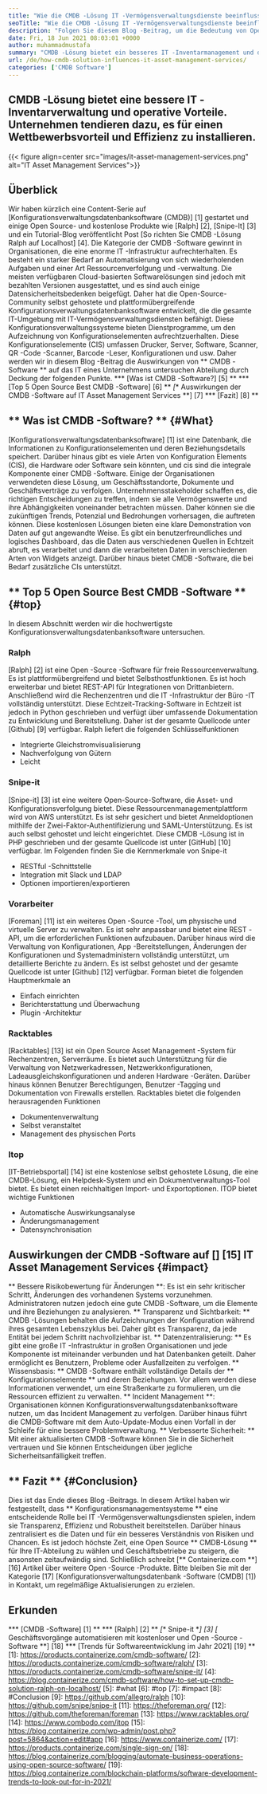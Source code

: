 ```yaml
---
title: "Wie die CMDB -Lösung IT -Vermögensverwaltungsdienste beeinflusst" 
seoTitle: "Wie die CMDB -Lösung IT -Vermögensverwaltungsdienste beeinflusst" 
description: "Folgen Sie diesem Blog -Beitrag, um die Bedeutung von Open Source IT Asset Management Services und kostenlose CMDB -Software bei der Verwaltung zahlreicher Konfigurationselemente zu erfahren." 
date: Fri, 18 Jun 2021 08:03:01 +0000
author: muhammadmustafa
summary: "CMDB -Lösung bietet ein besseres IT -Inventarmanagement und die betrieblichen Vorteile. Unternehmen tendieren dazu, es für einen Wettbewerbsvorteil und Effizienz zu installieren." 
url: /de/how-cmdb-solution-influences-it-asset-management-services/
categories: ['CMDB Software']
---
```


## CMDB -Lösung bietet eine bessere IT -Inventarverwaltung und operative Vorteile. Unternehmen tendieren dazu, es für einen Wettbewerbsvorteil und Effizienz zu installieren.

{{< figure align=center src="images/it-asset-management-services.png" alt="IT Asset Management Services">}}


## **Überblick**
Wir haben kürzlich eine Content-Serie auf [Konfigurationsverwaltungsdatenbanksoftware (CMDB)] [1] gestartet und einige Open Source- und kostenlose Produkte wie [Ralph] [2], [Snipe-It] [3] und ein Tutorial-Blog veröffentlicht Post [So richten Sie CMDB -Lösung Ralph auf Localhost] [4]. Die Kategorie der CMDB -Software gewinnt in Organisationen, die eine enorme IT -Infrastruktur aufrechterhalten. Es besteht ein starker Bedarf an Automatisierung von sich wiederholenden Aufgaben und einer Art Ressourcenverfolgung und -verwaltung. Die meisten verfügbaren Cloud-basierten Softwarelösungen sind jedoch mit bezahlten Versionen ausgestattet, und es sind auch einige Datensicherheitsbedenken beigefügt. Daher hat die Open-Source-Community selbst gehostete und plattformübergreifende Konfigurationsverwaltungsdatenbanksoftware entwickelt, die die gesamte IT-Umgebung mit IT-Vermögensverwaltungsdiensten befähigt.
Diese Konfigurationsverwaltungssysteme bieten Dienstprogramme, um den Aufzeichnung von Konfigurationselementen aufrechtzuerhalten. Diese Konfigurationselemente (CIS) umfassen Drucker, Server, Software, Scanner, QR -Code -Scanner, Barcode -Leser, Konfigurationen und usw. Daher werden wir in diesem Blog -Beitrag die Auswirkungen von ** CMDB -Software ** auf das IT eines Unternehmens untersuchen Abteilung durch Deckung der folgenden Punkte.
  *** [Was ist CMDB -Software?] [5] **
  *** [Top 5 Open Source Best CMDB -Software] [6] **
  *[** Auswirkungen der CMDB -Software auf IT Asset Management Services **] [7]
  *** [Fazit] [8] **

## ** Was ist CMDB -Software? ** {#What}
[Konfigurationsverwaltungsdatenbanksoftware] [1] ist eine Datenbank, die Informationen zu Konfigurationselementen und deren Beziehungsdetails speichert. Darüber hinaus gibt es viele Arten von Konfiguration Elements (CIS), die Hardware oder Software sein könnten, und cis sind die integrale Komponente einer CMDB -Software. Einige der Organisationen verwendeten diese Lösung, um Geschäftsstandorte, Dokumente und Geschäftsverträge zu verfolgen. Unternehmensstakeholder schaffen es, die richtigen Entscheidungen zu treffen, indem sie alle Vermögenswerte und ihre Abhängigkeiten voneinander betrachten müssen. Daher können sie die zukünftigen Trends, Potenzial und Bedrohungen vorhersagen, die auftreten können. Diese kostenlosen Lösungen bieten eine klare Demonstration von Daten auf gut angewandte Weise. Es gibt ein benutzerfreundliches und logisches Dashboard, das die Daten aus verschiedenen Quellen in Echtzeit abruft, es verarbeitet und dann die verarbeiteten Daten in verschiedenen Arten von Widgets anzeigt. Darüber hinaus bietet CMDB -Software, die bei Bedarf zusätzliche CIs unterstützt.

## ** Top 5 Open Source Best CMDB -Software ** {#top}
In diesem Abschnitt werden wir die hochwertigste Konfigurationsverwaltungsdatenbanksoftware untersuchen.

### Ralph
[Ralph] [2] ist eine Open -Source -Software für freie Ressourcenverwaltung. Es ist plattformübergreifend und bietet Selbsthostfunktionen. Es ist hoch erweiterbar und bietet REST-API für Integrationen von Drittanbietern. Anschließend wird die Rechenzentren und die IT -Infrastruktur der Büro -IT vollständig unterstützt. Diese Echtzeit-Tracking-Software in Echtzeit ist jedoch in Python geschrieben und verfügt über umfassende Dokumentation zu Entwicklung und Bereitstellung. Daher ist der gesamte Quellcode unter [Github] [9] verfügbar.
Ralph liefert die folgenden Schlüsselfunktionen
  * Integrierte Gleichstromvisualisierung
  * Nachverfolgung von Gütern
  * Leicht

### Snipe-it
[Snipe-it] [3] ist eine weitere Open-Source-Software, die Asset- und Konfigurationsverfolgung bietet. Diese Ressourcenmanagementplattform wird von AWS unterstützt. Es ist sehr gesichert und bietet Anmeldoptionen mithilfe der Zwei-Faktor-Authentifizierung und SAML-Unterstützung. Es ist auch selbst gehostet und leicht eingerichtet. Diese CMDB -Lösung ist in PHP geschrieben und der gesamte Quellcode ist unter [GitHub] [10] verfügbar.
Im Folgenden finden Sie die Kernmerkmale von Snipe-it
  * RESTful -Schnittstelle
  * Integration mit Slack und LDAP
  * Optionen importieren/exportieren

### Vorarbeiter
[Foreman] [11] ist ein weiteres Open -Source -Tool, um physische und virtuelle Server zu verwalten. Es ist sehr anpassbar und bietet eine REST -API, um die erforderlichen Funktionen aufzubauen. Darüber hinaus wird die Verwaltung von Konfigurationen, App -Bereitstellungen, Änderungen der Konfigurationen und Systemadministern vollständig unterstützt, um detaillierte Berichte zu ändern. Es ist selbst gehostet und der gesamte Quellcode ist unter [Github] [12] verfügbar.
Forman bietet die folgenden Hauptmerkmale an
  * Einfach einrichten
  * Berichterstattung und Überwachung
  * Plugin -Architektur

### Racktables
[Racktables] [13] ist ein Open Source Asset Management -System für Rechenzentren, Serverräume. Es bietet auch Unterstützung für die Verwaltung von Netzwerkadressen, Netzwerkkonfigurationen, Ladeausgleichskonfigurationen und anderen Hardware -Geräten. Darüber hinaus können Benutzer Berechtigungen, Benutzer -Tagging und Dokumentation von Firewalls erstellen.
Racktables bietet die folgenden herausragenden Funktionen
  * Dokumentenverwaltung
  * Selbst veranstaltet
  * Management des physischen Ports

### Itop
[IT-Betriebsportal] [14] ist eine kostenlose selbst gehostete Lösung, die eine CMDB-Lösung, ein Helpdesk-System und ein Dokumentverwaltungs-Tool bietet. Es bietet einen reichhaltigen Import- und Exportoptionen.
ITOP bietet wichtige Funktionen
  * Automatische Auswirkungsanalyse
  * Änderungsmanagement
  * Datensynchronisation

## Auswirkungen der CMDB -Software auf [] [15] IT Asset Management Services {#impact}
** Bessere Risikobewertung für Änderungen **: Es ist ein sehr kritischer Schritt, Änderungen des vorhandenen Systems vorzunehmen. Administratoren nutzen jedoch eine gute CMDB -Software, um die Elemente und ihre Beziehungen zu analysieren.
** Transparenz und Sichtbarkeit: ** CMDB -Lösungen behalten die Aufzeichnungen der Konfiguration während ihres gesamten Lebenszyklus bei. Daher gibt es Transparenz, da jede Entität bei jedem Schritt nachvollziehbar ist.
** Datenzentralisierung: ** Es gibt eine große IT -Infrastruktur in großen Organisationen und jede Komponente ist miteinander verbunden und hat Datenbanken geteilt. Daher ermöglicht es Benutzern, Probleme oder Ausfallzeiten zu verfolgen.
** Wissensbasis: ** CMDB -Software enthält vollständige Details der ** Konfigurationselemente ** und deren Beziehungen. Vor allem werden diese Informationen verwendet, um eine Straßenkarte zu formulieren, um die Ressourcen effizient zu verwalten.
** Incident Management **: Organisationen können Konfigurationsverwaltungsdatenbanksoftware nutzen, um das Incident Management zu verfolgen. Darüber hinaus führt die CMDB-Software mit dem Auto-Update-Modus einen Vorfall in der Schleife für eine bessere Problemverwaltung.
** Verbesserte Sicherheit: ** Mit einer aktualisierten CMDB -Software können Sie in die Sicherheit vertrauen und Sie können Entscheidungen über jegliche Sicherheitsanfälligkeit treffen.

## ** Fazit ** {#Conclusion}
Dies ist das Ende dieses Blog -Beitrags. In diesem Artikel haben wir festgestellt, dass ** Konfigurationsmanagementsysteme ** eine entscheidende Rolle bei IT -Vermögensverwaltungsdiensten spielen, indem sie Transparenz, Effizienz und Robustheit bereitstellen. Darüber hinaus zentralisiert es die Daten und für ein besseres Verständnis von Risiken und Chancen. Es ist jedoch höchste Zeit, eine Open Source ** CMDB-Lösung ** für Ihre IT-Abteilung zu wählen und Geschäftsbetriebe zu steigern, die ansonsten zeitaufwändig sind.
Schließlich schreibt [** Containerize.com **] [16] Artikel über weitere Open -Source -Produkte. Bitte bleiben Sie mit der Kategorie [17] [Konfigurationsverwaltungsdatenbank -Software (CMDB] [1]) in Kontakt, um regelmäßige Aktualisierungen zu erzielen.

## Erkunden
  *** [CMDB -Software] [1] **
  *** [Ralph] [2] **
  *[** Snipe-it **] [3]
  *[** Geschäftsvorgänge automatisieren mit kostenloser und Open -Source -Software **] [18]
  *** [Trends für Softwareentwicklung im Jahr 2021] [19] **
[1]: https://products.containerize.com/cmdb-software/
[2]: https://products.containerize.com/cmdb-software/ralph/
[3]: https://products.containerize.com/cmdb-software/snipe-it/
[4]: https://blog.containerize.com/cmdb-software/how-to-set-up-cmdb-solution-ralph-on-localhost/
[5]: #what
[6]: #top
[7]: #impact
[8]: #Conclusion
[9]: https://github.com/allegro/ralph
[10]: https://github.com/snipe/snipe-it
[11]: https://theforeman.org/
[12]: https://github.com/theforeman/foreman
[13]: https://www.racktables.org/
[14]: https://www.combodo.com/itop
[15]: https://blog.containerize.com/wp-admin/post.php?post=5864&action=edit#app
[16]: https://www.containerize.com/
[17]: https://products.containerize.com/single-sign-on/
[18]: https://blog.containerize.com/blogging/automate-business-operations-using-open-source-software/
[19]: https://blog.containerize.com/blockchain-platforms/software-development-trends-to-look-out-for-in-2021/
